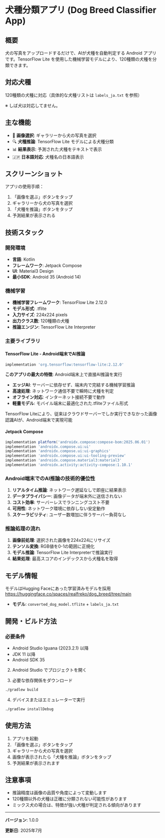 # 犬種分類アプリ (Dog Breed Classifier App)

## 概要
犬の写真をアップロードするだけで、AIが犬種を自動判定する Android アプリです。TensorFlow Lite を使用した機械学習モデルにより、120種類の犬種を分類できます。
## 対応犬種
120種類の犬種に対応（具体的な犬種リストは `labels_ja.txt` を参照）

※ しば犬は対応してません。


## 主な機能
- 📸 **画像選択**: ギャラリーから犬の写真を選択
- 🔍 **犬種推論**: TensorFlow Lite モデルによる犬種分類
- 📊 **結果表示**: 予測された犬種をテキストで表示
- 🇯🇵 **日本語対応**: 犬種名の日本語表示

## スクリーンショット
アプリの使用手順：
1. 「画像を選ぶ」ボタンをタップ
2. ギャラリーから犬の写真を選択
3. 「犬種を推論」ボタンをタップ
4. 予測結果が表示される

## 技術スタック

### 開発環境
- **言語**: Kotlin
- **フレームワーク**: Jetpack Compose
- **UI**: Material3 Design
- **最小SDK**: Android 35 (Android 14)

### 機械学習
- **機械学習フレームワーク**: TensorFlow Lite 2.12.0
- **モデル形式**: .tflite
- **入力サイズ**: 224x224 pixels
- **出力クラス数**: 120種類の犬種
- **推論エンジン**: TensorFlow Lite Interpreter

### 主要ライブラリ

#### TensorFlow Lite - Android端末でAI推論
```gradle
implementation 'org.tensorflow:tensorflow-lite:2.12.0'
```
**このアプリの最大の特徴**: Android端末上で直接AI推論を実行

- **エッジAI**: サーバーに依存せず、端末内で完結する機械学習推論
- **高速処理**: ネットワーク通信不要で瞬時に犬種を判定
- **オフライン対応**: インターネット接続不要で動作
- **軽量モデル**: モバイル端末に最適化された.tfliteファイル形式

TensorFlow Liteにより、従来はクラウドサーバーでしか実行できなかった画像認識AIが、Android端末で実現可能

#### Jetpack Compose
```gradle
implementation platform('androidx.compose:compose-bom:2025.06.01')
implementation 'androidx.compose.ui:ui'
implementation 'androidx.compose.ui:ui-graphics'
implementation 'androidx.compose.ui:ui-tooling-preview'
implementation 'androidx.compose.material3:material3'
implementation 'androidx.activity:activity-compose:1.10.1'
```

### Android端末でのAI推論の技術的優位性

1. **リアルタイム推論**: ネットワーク遅延なしで即座に結果表示
2. **データプライバシー**: 画像データが端末外に送信されない
3. **コスト効率**: サーバーレスでランニングコスト不要
4. **可用性**: ネットワーク環境に依存しない安定動作
5. **スケーラビリティ**: ユーザー数増加に伴うサーバー負荷なし

### 推論処理の流れ
1. **画像前処理**: 選択された画像を224x224にリサイズ
2. **テンソル変換**: RGB値を0-1の範囲に正規化
3. **モデル推論**: TensorFlow Lite Interpreterで推論実行
4. **結果処理**: 最高スコアのインデックスから犬種名を取得

## モデル情報
モデルはHugging Faceにあった学習済みモデルを採用
https://huggingface.co/spaces/realfreko/dog_breed/tree/main
- **モデル**: `converted_dog_model.tflite` + `labels_ja.txt`

## 開発・ビルド方法

### 必要条件
- Android Studio Iguana (2023.2.1) 以降
- JDK 11 以降
- Android SDK 35

2. Android Studio でプロジェクトを開く

3. 必要な依存関係をダウンロード
```bash
./gradlew build
```

4. デバイスまたはエミュレーターで実行
```bash
./gradlew installDebug
```

## 使用方法
1. アプリを起動
2. 「画像を選ぶ」ボタンをタップ
3. ギャラリーから犬の写真を選択
4. 画像が表示されたら「犬種を推論」ボタンをタップ
5. 予測結果が表示されます

## 注意事項
- 推論精度は画像の品質や角度によって変動します
- 120種類以外の犬種は正確に分類されない可能性があります
- ミックス犬の場合は、特徴が強い犬種が判定される傾向があります

---
**バージョン**: 1.0.0 

**更新日**: 2025年7月 